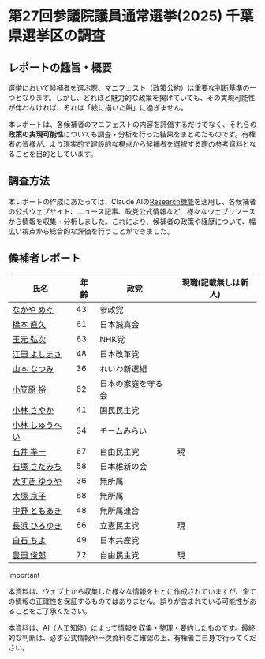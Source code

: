 # 第27回参議院議員通常選挙(2025) 千葉県選挙区の調査

## レポートの趣旨・概要

選挙において候補者を選ぶ際、マニフェスト（政策公約）は重要な判断基準の一つとなります。しかし、どれほど魅力的な政策を掲げていても、その実現可能性が伴わなければ、それは「絵に描いた餅」に過ぎません。

本レポートは、各候補者のマニフェストの内容を評価するだけでなく、それらの**政策の実現可能性**についても調査・分析を行った結果をまとめたものです。有権者の皆様が、より現実的で建設的な視点から候補者を選択する際の参考資料となることを目的としています。

## 調査方法

本レポートの作成にあたっては、Claude AIの[Research機能](https://support.anthropic.com/ja/articles/11088861-claude-ai%E3%81%A7%E3%81%AE%E7%A0%94%E7%A9%B6%E3%81%AE%E5%88%A9%E7%94%A8)を活用し、各候補者の公式ウェブサイト、ニュース記事、政党公式情報など、様々なウェブリソースから情報を収集・分析しました。これにより、候補者の政策や経歴について、幅広い視点から総合的な評価を行うことができました。

## 候補者レポート

| 氏名 | 年齢 | 政党 | 現職(記載無しは新人) |
|------|------|------|------|
| [なかや めぐ](reports/なかや%20めぐ.md) | 43 | 参政党 |  |
| [橋本 直久](reports/橋本直久.md) | 61 | 日本誠真会 |  |
| [玉元 弘次](reports/玉元弘次.md) | 63 | NHK党 |  |
| [江田 よしまさ](reports/江田%20よしまさ.md) | 48 | 日本改革党 |  |
| [山本 なつみ](reports/山本なつみ.md) | 36 | れいわ新選組 |  |
| [小笠原 裕](reports/小笠原裕.md) | 62 | 日本の家庭を守る会 |  |
| [小林 さやか](reports/小林さやか.md) | 41 | 国民民主党 |  |
| [小林 しゅうへい](reports/小林%20しゅうへい.md) | 34 | チームみらい |  |
| [石井 準一](reports/石井準一.md) | 67 | 自由民主党 | 現 |
| [石塚 さだみち](reports/石塚さだみち.md) | 58 | 日本維新の会 |  |
| [大すき ゆうや](reports/大すき%20ゆうや.md) | 36 | 無所属 |  |
| [大塚 京子](reports/大塚京子.md) | 68 | 無所属 |  |
| [中野 ともあき](reports/中野%20ともあき.md) | 48 | 無所属連合 |  |
| [長浜 ひろゆき](reports/長浜%20ひろゆき.md) | 66 | 立憲民主党 | 現 |
| [白石 ちよ](reports/白石ちよ.md) | 49 | 日本共産党 |  |
| [豊田 俊郎](reports/豊田俊郎.md) | 72 | 自由民主党 | 現 |

> [!IMPORTANT]
> 本資料は、ウェブ上から収集した様々な情報をもとに作成されていますが、全ての情報の正確性を保証するものではありません。誤りが含まれている可能性があることをご了承ください。
>
> 本資料は、AI（人工知能）によって情報を収集・整理・要約したものです。最終的な判断は、必ず公式情報や一次資料をご確認の上、有権者ご自身で行ってください。
